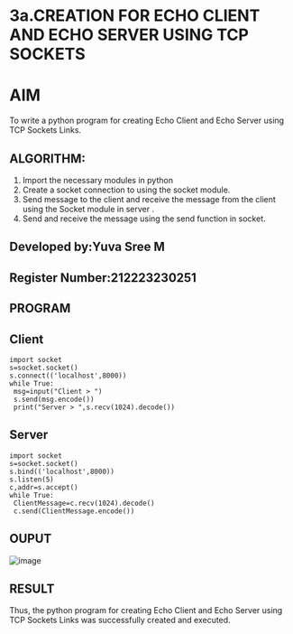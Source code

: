 # 3a.CREATION FOR ECHO CLIENT AND ECHO SERVER USING TCP SOCKETS
# AIM
To write a python program for creating Echo Client and Echo Server using TCP
Sockets Links.
## ALGORITHM:
1. Import the necessary modules in python
2. Create a socket connection to using the socket module.
3. Send message to the client and receive the message from the client using the Socket module in
 server .
4. Send and receive the message using the send function in socket.

## Developed by:Yuva Sree M
## Register Number:212223230251
## PROGRAM
## Client
```
import socket
s=socket.socket()
s.connect(('localhost',8000))
while True:
 msg=input("Client > ")
 s.send(msg.encode())
 print("Server > ",s.recv(1024).decode())
```
## Server
```
import socket
s=socket.socket()
s.bind(('localhost',8000))
s.listen(5)
c,addr=s.accept()
while True:
 ClientMessage=c.recv(1024).decode()
 c.send(ClientMessage.encode())
```
## OUPUT
![image](https://github.com/Yuvasreemuthusamy/3a.Sockets_Creation_for_Echo_Client_and_Echo_Server/assets/144870887/b24118ad-1b0e-4f2d-af09-18b358676f33)

## RESULT
Thus, the python program for creating Echo Client and Echo Server using TCP Sockets Links 
was successfully created and executed.
